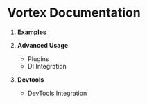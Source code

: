 # Vortex Documentation

1. [**Examples**](https://github.com/vega-js/vortex/blob/main/packages/vortex/docs/examples/main.md)

2. **Advanced Usage**
    - Plugins
    - DI Integration

3. **Devtools**
    - DevTools Integration




